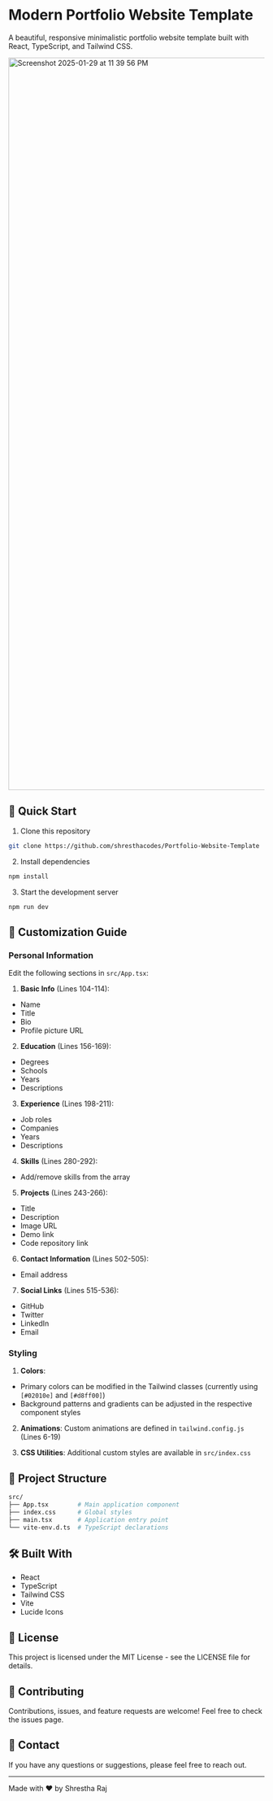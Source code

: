 # Modern Portfolio Website Template

A beautiful, responsive minimalistic portfolio website template built with React, TypeScript, and Tailwind CSS. 

<img width="1440" alt="Screenshot 2025-01-29 at 11 39 56 PM" src="https://github.com/user-attachments/assets/9ef1a3db-a07d-4a91-baa0-a1b3fb7ba8db" />


## 🚀 Quick Start


1. Clone this repository

```bash
git clone https://github.com/shresthacodes/Portfolio-Website-Template
```

2. Install dependencies

```bash
npm install
```

3. Start the development server

```bash
npm run dev
```

## 🎨 Customization Guide

### Personal Information

Edit the following sections in `src/App.tsx`:

1. **Basic Info** (Lines 104-114):

- Name
- Title
- Bio
- Profile picture URL

2. **Education** (Lines 156-169):

- Degrees
- Schools
- Years
- Descriptions

3. **Experience** (Lines 198-211):

- Job roles
- Companies
- Years
- Descriptions

4. **Skills** (Lines 280-292):

- Add/remove skills from the array

5. **Projects** (Lines 243-266):

- Title
- Description
- Image URL
- Demo link
- Code repository link

6. **Contact Information** (Lines 502-505):

- Email address

7. **Social Links** (Lines 515-536):

- GitHub
- Twitter
- LinkedIn
- Email

### Styling

1. **Colors**:

- Primary colors can be modified in the Tailwind classes (currently using `[#02010e]` and `[#d8ff00]`)
- Background patterns and gradients can be adjusted in the respective component styles

2. **Animations**:
   Custom animations are defined in `tailwind.config.js` (Lines 6-19)

3. **CSS Utilities**:
   Additional custom styles are available in `src/index.css`

## 📁 Project Structure

```bash
src/
├── App.tsx        # Main application component
├── index.css      # Global styles
├── main.tsx       # Application entry point
└── vite-env.d.ts  # TypeScript declarations
```

## 🛠️ Built With

- React
- TypeScript
- Tailwind CSS
- Vite
- Lucide Icons

## 📝 License

This project is licensed under the MIT License - see the LICENSE file for details.

## 🤝 Contributing

Contributions, issues, and feature requests are welcome! Feel free to check the issues page.

## 📧 Contact

If you have any questions or suggestions, please feel free to reach out.

---

Made with ❤️ by Shrestha Raj
